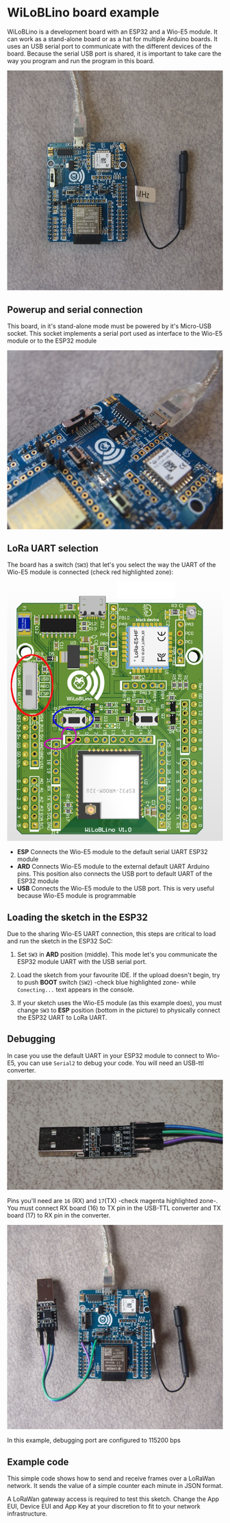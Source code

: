 # WiLoBLino board example

WiLoBLino is a development board with an ESP32 and a Wio-E5 module. It can work as a stand-alone board or as a hat for multiple Arduino boards.
It uses an USB serial port to communicate with the different devices of the board.
Because the serial USB port is shared, it is important to take care the way you program and run the program in this board. 

![image](../../img/wiloblino_top_00.jpg)

## Powerup and serial connection
This board, in it's stand-alone mode must be powered by it's Micro-USB socket. This socket implements a serial port used as interface to the Wio-E5 module or to the ESP32 module

![image](../../img/wiloblino_sw3_00.jpg)

## LoRa UART selection
The board has a switch (`SW3`) that let's you select the way the UART of the Wio-E5 module is connected (check red highlighted zone):

![image](../../img/wiloblino_board_hilght.png)

* **ESP** Connects the Wio-E5 module to the default serial UART ESP32 module
* **ARD** Connects Wio-E5 module to the external default UART Arduino pins. This position also connects the USB port to default UART of the ESP32 module
* **USB** Connects the Wio-E5 module to the USB port. This is very useful because Wio-E5 module is programmable

## Loading the sketch in the ESP32
Due to the sharing Wio-E5 UART connection, this steps are critical to load and run the sketch in the ESP32 SoC:
1. Set `SW3` in **ARD** position (middle). This mode let's you communicate the ESP32 module UART with the USB serial port.

2. Load the sketch from your favourite IDE. If the upload doesn't begin, try to push **BOOT** switch (`SW2`) -check blue highlighted zone- while `Conecting...` text appears in the console.

3. If your sketch uses the Wio-E5 module (as this example does), you must change `SW3` to **ESP** position (bottom in the picture) to physically connect the ESP32 UART to LoRa UART.

## Debugging
In case you use the default UART in your ESP32 module to connect to Wio-E5, you can use `Serial2` to debug your code. You will need an USB-ttl converter.

![image](../../img/usb_ttl_converter_00.jpg)

Pins you'll need are `16` (RX) and `17`(TX) -check magenta highlighted zone-. You must connect RX board (16) to TX pin in the USB-TTL converter and TX board (17) to RX pin in the converter.

![image](../../img/wiloblino_usb_converter_00.jpg)


In this example, debugging port are configured to 115200 bps

## Example code
This simple code shows how to send and receive frames over a LoRaWan network. It sends the value of a simple counter each minute in JSON format.

A LoRaWan gateway access is required to test this sketch. Change the App EUI, Device EUI and App Key at your discretion to fit to your network infrastructure.

